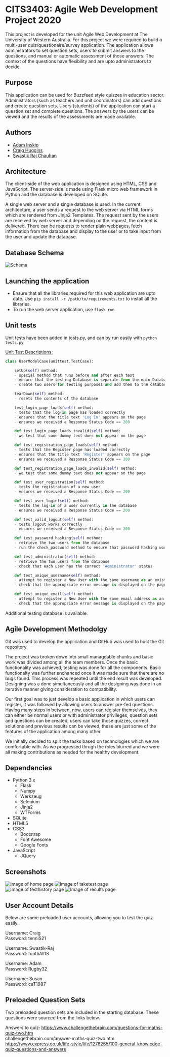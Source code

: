 # CITS3403: Agile Web Development Project 2020

This project is developed for the unit Agile Web Development at The University of Western Australia. For this project we were required to build a multi-user quiz/questionaire/survey application. The application allows administrators to set question sets, users to submit answers to the questions, and manual or automatic assessment of those answers. The context of the questions have flexibility and are upto administrators to decide.

## Purpose

This application can be used for Buzzfeed style quizzes in education sector. Administrators (such as teachers and unit coordinators) can add questions and create question sets. Users (students) of the application can start a question set and complete questions. The answers by the users can be viewed and the results of the assessments are made available.

## Authors

- [Adam Inskip](https://github.com/inskippy)
- [Craig Huggins](https://github.com/craighuggins)
- [Swastik Raj Chauhan](https://github.com/quasarswastik)

## Architecture

The client-side of the web application is designed using HTML, CSS and JavaScript. The server-side is made using Flask micro web framework in Python and the database is developed on SQLite. 

A single web server and a single database is used. In the current architecture, a user sends a request to the web server via HTML forms which are rendered from Jinja2 Templates. The request sent by the users are received by web server and depending on the request, the content is delivered. There can be requests to render plain webpages, fetch information from the database and display to the user or to take input from the user and update the database.

## Database Schema

![Schema](https://github.com/quasarswastik/CITS3403_Project-2/blob/master/Schema_rough.png)

## Launching the application

- Ensure that all the libraries required for this web application are upto date. Use ```pip install -r /path/to/requirements.txt``` to install all the libraries.
- To run the web server application, use ```flask run```

## Unit tests

Unit tests have been added in tests.py, and can by run easily with ```python tests.py```


<span style="text-decoration: underline">Unit Test Descriptions:</span>
```Python
class UserModelCase(unittest.TestCase):

    setUp(self) method:
    - special method that runs before and after each test
    - ensure that the testing Database is separate from the main Database
    - create two users for testing purposes and add them to the database

    tearDown(self) method:
    - resets the contents of the database

    test_login_page_loads(self) method:
    - tests that the log-in page has loaded correctly
    - ensures that the title text 'Log In' appears on the page
    - ensures we received a Response Status Code == 200

    def test_login_page_loads_invalid(self) method:
    - we test that some dummy text does not appear on the page

    def test_registration_page_loads(self) method:
    - tests that the Register page has loaded correctly
    - ensures that the title text 'Register' appears on the page
    - ensures we received a Response Status Code == 200

    def test_registration_page_loads_invalid(self) method:
    - we test that some dummy text does not appear on the page

    def test_user_registration(self) method:
    - tests the registration of a new user
    - ensures we received a Response Status Code == 200

    def test_user_login(self) method:
    - tests the log-in of a user currently in the database
    - ensures we received a Response Status Code == 200

    def test_valid_logout(self) method:
    - tests logout works correctly
    - ensures we received a Response Status Code == 200

    def test_password_hashing(self) method:
    - retrieve the two users from the database
    - run the check_password method to ensure that password hashing worked correctly

    def test_administrator(self) method:
    - retrieve the two users from the database
    - check that each user has the correct 'Administrator' status

    def test_unique_username(self) method:
    - attempt to register a New User with the same username as an existing user in the database
    - check that the appropriate error message is displayed on the page

    def test_unique_email(self) method:
    - attempt to register a New User with the same email address as an existing user in the database
    - check that the appropriate error message is displayed on the page
```


Additional testing database is available.

## Agile Development Methodolgy

Git was used to develop the application and GitHub was used to host the Git repository.

The project was broken down into small manageable chunks and basic work was divided among all the team members. Once the basic functionality was achieved, testing was done for all the components. Basic functionalty was further enchanced once it was made sure that there are no bugs found. This process was repeated until the end result was developed. Designing was a done simultaneously and all the designing was done in an iterative manner giving consideration to compatibility.

Our first goal was to just develop a basic application in which users can register, it was followed by allowing users to answer pre-fed questions. Having many steps in between, now, users can register themselves, they can either be normal users or with administrator privileges, question sets and questions can be created, users can take those quizzes, correct solutions and previous results can be viewed, these are just some of the features of the application among many other.

We initially decided to split the tasks based on technologies which we are comfortable with. As we progressed thrugh the roles blurred and we were all making contributions as needed for the healthy development.

## Dependencies

- Python 3.x
  - Flask
  - Numpy
  - Werkzeug
  - Selenium
  - Jinja2
  - WTForms
- SQLite
- HTML5
- CSS3
  - Bootstrap 
  - Font Awesome
  - Google Fonts
- JavaScript
  - JQuery

## Screenshots

![Image of home page](https://github.com/quasarswastik/CITS3403_Project-2/blob/master/HomePage.png)
![Image of taketest page](https://github.com/quasarswastik/CITS3403_Project-2/blob/master/TakeTest.png)
![Image of testhistory page](https://github.com/quasarswastik/CITS3403_Project-2/blob/master/TestHistory.png)
![Image of results page](https://github.com/quasarswastik/CITS3403_Project-2/blob/master/Results.png)

## User Account Details
Below are some preloaded user accounts, allowing you to test the quiz easily.

Username: Craig<br>
Password: tenniS21

Username: Swastik-Raj<br>
Password: footbAll18

Username: Adam<br>
Password: Rugby32

Username: Susan<br>
Password: caT1987

## Preloaded Question Sets
Two preloaded question sets are included in the starting database. These questions were sourced from the links below.

Answers to quiz:
https://www.challengethebrain.com/questions-for-maths-quiz-two.htm<br>
challengethebrain.com/answer-maths-quiz-two.htm<br>
https://www.express.co.uk/life-style/life/1278265/100-general-knowledge-quiz-questions-and-answers
